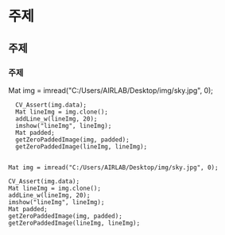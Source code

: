 # 주제
## 주제
### 주제

  Mat img = imread("C:/Users/AIRLAB/Desktop/img/sky.jpg", 0);
	
	  CV_Assert(img.data);
	  Mat lineImg = img.clone();
	  addLine_w(lineImg, 20);
	  imshow("lineImg", lineImg);
	  Mat padded;
	  getZeroPaddedImage(img, padded);
	  getZeroPaddedImage(lineImg, lineImg);


	Mat img = imread("C:/Users/AIRLAB/Desktop/img/sky.jpg", 0);
	
	CV_Assert(img.data);
	Mat lineImg = img.clone();
	addLine_w(lineImg, 20);
	imshow("lineImg", lineImg);
	Mat padded;
	getZeroPaddedImage(img, padded);
	getZeroPaddedImage(lineImg, lineImg);
